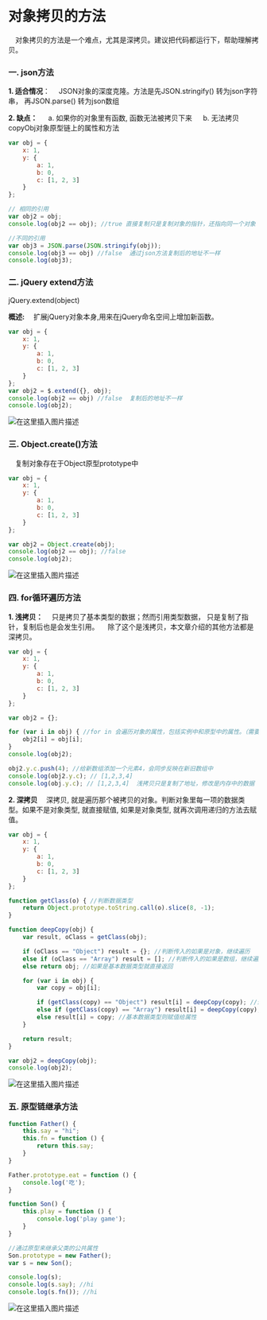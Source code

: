 # 对象拷贝的方法
&emsp;对象拷贝的方法是一个难点，尤其是深拷贝。建议把代码都运行下，帮助理解拷贝。

### 一. json方法

**1. 适合情况**： 
&emsp;JSON对象的深度克隆。方法是先JSON.stringify() 转为json字符串， 再JSON.parse() 转为json数组

**2. 缺点：**
 &emsp;   a. 如果你的对象里有函数, 函数无法被拷贝下来
  &emsp;  b. 无法拷贝copyObj对象原型链上的属性和方法



```javascript
var obj = {
    x: 1,
    y: {
        a: 1,
        b: 0,
        c: [1, 2, 3]
    }
};

// 相同的引用
var obj2 = obj;
console.log(obj2 == obj); //true 直接复制只是复制对象的指针，还指向同一个对象

//不同的引用
var obj3 = JSON.parse(JSON.stringify(obj));
console.log(obj3 == obj) //false  通过json方法复制后的地址不一样
console.log(obj3);
```

### 二. jQuery extend方法

jQuery.extend(object)

**概述:**
&emsp;扩展jQuery对象本身,用来在jQuery命名空间上增加新函数。

```javascript
var obj = {
    x: 1,
    y: {
        a: 1,
        b: 0,
        c: [1, 2, 3]
    }
};
var obj2 = $.extend({}, obj);
console.log(obj2 == obj) //false  复制后的地址不一样
console.log(obj2);
```
![在这里插入图片描述](https://img-blog.csdnimg.cn/20190109133601460.png?x-oss-process=image/watermark,type_ZmFuZ3poZW5naGVpdGk,shadow_10,text_aHR0cHM6Ly9ibG9nLmNzZG4ubmV0L3NpbmF0XzIzOTU4NjI1,size_16,color_FFFFFF,t_70)
### 三. Object.create()方法
&emsp;复制对象存在于Object原型prototype中

```javascript
var obj = {
    x: 1,
    y: {
        a: 1,
        b: 0,
        c: [1, 2, 3]
    }
};

var obj2 = Object.create(obj);
console.log(obj2 == obj); //false
console.log(obj2);
```
![在这里插入图片描述](https://img-blog.csdnimg.cn/2019010913361232.png?x-oss-process=image/watermark,type_ZmFuZ3poZW5naGVpdGk,shadow_10,text_aHR0cHM6Ly9ibG9nLmNzZG4ubmV0L3NpbmF0XzIzOTU4NjI1,size_16,color_FFFFFF,t_70)

### 四. for循环遍历方法


**1. 浅拷贝：** 
&emsp;只是拷贝了基本类型的数据；然而引用类型数据， 只是复制了指针，复制后也是会发生引用。
&emsp;除了这个是浅拷贝，本文章介绍的其他方法都是深拷贝。

```javascript
var obj = {
    x: 1,
    y: {
        a: 1,
        b: 0,
        c: [1, 2, 3]
    }
};

var obj2 = {};

for (var i in obj) { //for in 会遍历对象的属性，包括实例中和原型中的属性。（需要可访问，可枚举属性）
    obj2[i] = obj[i];
}
console.log(obj2);

obj2.y.c.push(4); //给新数组添加一个元素4，会同步反映在新旧数组中
console.log(obj2.y.c); // [1,2,3,4]
console.log(obj.y.c); // [1,2,3,4]  浅拷贝只是复制了地址，修改是内存中的数据
```



**2. 深拷贝**
&emsp;深拷贝, 就是遍历那个被拷贝的对象。判断对象里每一项的数据类型。如果不是对象类型, 就直接赋值, 如果是对象类型, 就再次调用递归的方法去赋值。

```javascript
var obj = {
    x: 1,
    y: {
        a: 1,
        b: 0,
        c: [1, 2, 3]
    }
};

function getClass(o) { //判断数据类型
    return Object.prototype.toString.call(o).slice(8, -1);
}

function deepCopy(obj) {
    var result, oClass = getClass(obj);

    if (oClass == "Object") result = {}; //判断传入的如果是对象，继续遍历
    else if (oClass == "Array") result = []; //判断传入的如果是数组，继续遍历
    else return obj; //如果是基本数据类型就直接返回

    for (var i in obj) {
        var copy = obj[i];

        if (getClass(copy) == "Object") result[i] = deepCopy(copy); //递归方法 ，如果对象继续变量obj[i],下一级还是对象，就obj[i][i]
        else if (getClass(copy) == "Array") result[i] = deepCopy(copy); //递归方法 ，如果对象继续数组obj[i],下一级还是数组，就obj[i][i]
        else result[i] = copy; //基本数据类型则赋值给属性
    }

    return result;
}

var obj2 = deepCopy(obj);
console.log(obj2);
```
![在这里插入图片描述](https://img-blog.csdnimg.cn/20190109133624545.png?x-oss-process=image/watermark,type_ZmFuZ3poZW5naGVpdGk,shadow_10,text_aHR0cHM6Ly9ibG9nLmNzZG4ubmV0L3NpbmF0XzIzOTU4NjI1,size_16,color_FFFFFF,t_70)

### 五. 原型链继承方法

```javascript
function Father() {
    this.say = "hi";
    this.fn = function () {
        return this.say;
    }
}

Father.prototype.eat = function () {
    console.log('吃');
}

function Son() {
    this.play = function () {
        console.log('play game');
    }
}

//通过原型来继承父类的公共属性
Son.prototype = new Father();
var s = new Son();

console.log(s);
console.log(s.say); //hi
console.log(s.fn()); //hi
```
![在这里插入图片描述](https://img-blog.csdnimg.cn/20190109133635339.png)